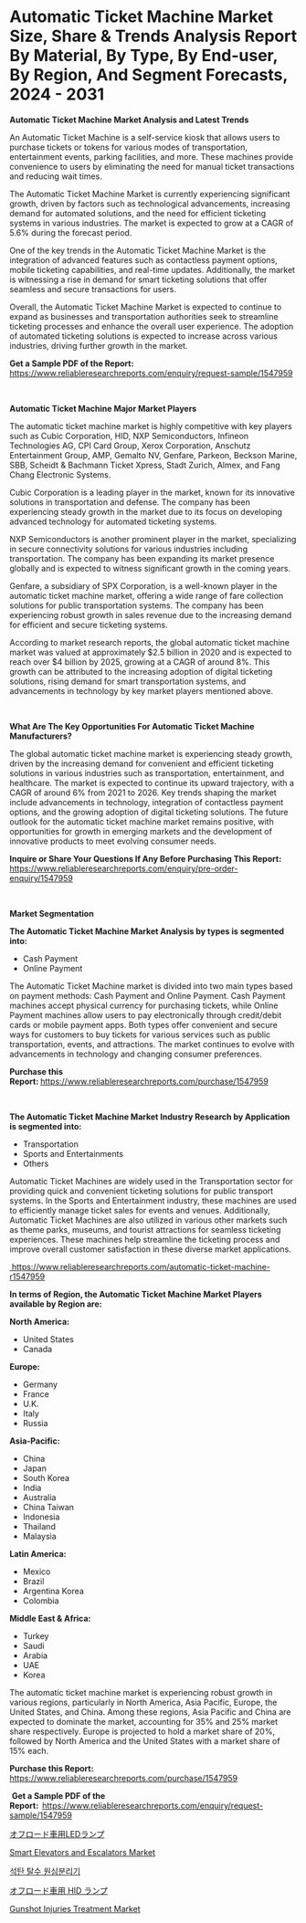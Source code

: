 <p><h1>Automatic Ticket Machine Market Size, Share & Trends Analysis Report By Material, By Type, By End-user, By Region, And Segment Forecasts, 2024 - 2031</h1></p><p><strong>Automatic Ticket Machine Market Analysis and Latest Trends</strong></p>
<p><p>An Automatic Ticket Machine is a self-service kiosk that allows users to purchase tickets or tokens for various modes of transportation, entertainment events, parking facilities, and more. These machines provide convenience to users by eliminating the need for manual ticket transactions and reducing wait times.</p><p>The Automatic Ticket Machine Market is currently experiencing significant growth, driven by factors such as technological advancements, increasing demand for automated solutions, and the need for efficient ticketing systems in various industries. The market is expected to grow at a CAGR of 5.6% during the forecast period.</p><p>One of the key trends in the Automatic Ticket Machine Market is the integration of advanced features such as contactless payment options, mobile ticketing capabilities, and real-time updates. Additionally, the market is witnessing a rise in demand for smart ticketing solutions that offer seamless and secure transactions for users.</p><p>Overall, the Automatic Ticket Machine Market is expected to continue to expand as businesses and transportation authorities seek to streamline ticketing processes and enhance the overall user experience. The adoption of automated ticketing solutions is expected to increase across various industries, driving further growth in the market.</p></p>
<p><strong>Get a Sample PDF of the Report:&nbsp;</strong> <a href="https://www.reliableresearchreports.com/enquiry/request-sample/1547959">https://www.reliableresearchreports.com/enquiry/request-sample/1547959</a></p>
<p>&nbsp;</p>
<p><strong>Automatic Ticket Machine Major Market Players</strong></p>
<p><p>The automatic ticket machine market is highly competitive with key players such as Cubic Corporation, HID, NXP Semiconductors, Infineon Technologies AG, CPI Card Group, Xerox Corporation, Anschutz Entertainment Group, AMP, Gemalto NV, Genfare, Parkeon, Beckson Marine, SBB, Scheidt & Bachmann Ticket Xpress, Stadt Zurich, Almex, and Fang Chang Electronic Systems.</p><p>Cubic Corporation is a leading player in the market, known for its innovative solutions in transportation and defense. The company has been experiencing steady growth in the market due to its focus on developing advanced technology for automated ticketing systems.</p><p>NXP Semiconductors is another prominent player in the market, specializing in secure connectivity solutions for various industries including transportation. The company has been expanding its market presence globally and is expected to witness significant growth in the coming years.</p><p>Genfare, a subsidiary of SPX Corporation, is a well-known player in the automatic ticket machine market, offering a wide range of fare collection solutions for public transportation systems. The company has been experiencing robust growth in sales revenue due to the increasing demand for efficient and secure ticketing systems.</p><p>According to market research reports, the global automatic ticket machine market was valued at approximately $2.5 billion in 2020 and is expected to reach over $4 billion by 2025, growing at a CAGR of around 8%. This growth can be attributed to the increasing adoption of digital ticketing solutions, rising demand for smart transportation systems, and advancements in technology by key market players mentioned above.</p></p>
<p>&nbsp;</p>
<p><strong>What Are The Key Opportunities For Automatic Ticket Machine Manufacturers?</strong></p>
<p><p>The global automatic ticket machine market is experiencing steady growth, driven by the increasing demand for convenient and efficient ticketing solutions in various industries such as transportation, entertainment, and healthcare. The market is expected to continue its upward trajectory, with a CAGR of around 6% from 2021 to 2026. Key trends shaping the market include advancements in technology, integration of contactless payment options, and the growing adoption of digital ticketing solutions. The future outlook for the automatic ticket machine market remains positive, with opportunities for growth in emerging markets and the development of innovative products to meet evolving consumer needs.</p></p>
<p><strong>Inquire or Share Your Questions If Any Before Purchasing This Report:</strong> <a href="https://www.reliableresearchreports.com/enquiry/pre-order-enquiry/1547959">https://www.reliableresearchreports.com/enquiry/pre-order-enquiry/1547959</a></p>
<p>&nbsp;</p>
<p><strong>Market Segmentation</strong></p>
<p><strong>The Automatic Ticket Machine Market Analysis by types is segmented into:</strong></p>
<p><ul><li>Cash Payment</li><li>Online Payment</li></ul></p>
<p><p>The Automatic Ticket Machine market is divided into two main types based on payment methods: Cash Payment and Online Payment. Cash Payment machines accept physical currency for purchasing tickets, while Online Payment machines allow users to pay electronically through credit/debit cards or mobile payment apps. Both types offer convenient and secure ways for customers to buy tickets for various services such as public transportation, events, and attractions. The market continues to evolve with advancements in technology and changing consumer preferences.</p></p>
<p><strong>Purchase this Report:&nbsp;</strong><a href="https://www.reliableresearchreports.com/purchase/1547959">https://www.reliableresearchreports.com/purchase/1547959</a></p>
<p>&nbsp;</p>
<p><strong>The Automatic Ticket Machine Market Industry Research by Application is segmented into:</strong></p>
<p><ul><li>Transportation</li><li>Sports and Entertainments</li><li>Others</li></ul></p>
<p><p>Automatic Ticket Machines are widely used in the Transportation sector for providing quick and convenient ticketing solutions for public transport systems. In the Sports and Entertainment industry, these machines are used to efficiently manage ticket sales for events and venues. Additionally, Automatic Ticket Machines are also utilized in various other markets such as theme parks, museums, and tourist attractions for seamless ticketing experiences. These machines help streamline the ticketing process and improve overall customer satisfaction in these diverse market applications.</p></p>
<p><a href="https://www.reliableresearchreports.com/automatic-ticket-machine-r1547959">&nbsp;https://www.reliableresearchreports.com/automatic-ticket-machine-r1547959</a></p>
<p><strong>In terms of Region, the Automatic Ticket Machine Market Players available by Region are:</strong></p>
<p>
    <p> <strong> North America: </strong>
        <ul>
            <li>United States</li>
            <li>Canada</li>
        </ul>
        </p> 
    <p> <strong> Europe: </strong>
        <ul>
            <li>Germany</li>
            <li>France</li>
            <li>U.K.</li>
            <li>Italy</li>
            <li>Russia</li>
        </ul>
        </p> 
    <p> <strong> Asia-Pacific: </strong>
        <ul>
            <li>China</li>
            <li>Japan</li>
            <li>South Korea</li>
            <li>India</li>
            <li>Australia</li>
            <li>China Taiwan</li>
            <li>Indonesia</li>
            <li>Thailand</li>
            <li>Malaysia</li>
        </ul>
        </p> 
    <p> <strong> Latin America: </strong>
        <ul>
            <li>Mexico</li>
            <li>Brazil</li>
            <li>Argentina Korea</li>
            <li>Colombia</li>
        </ul>
        </p> 
    <p> <strong> Middle East & Africa: </strong>
        <ul>
            <li>Turkey</li>
            <li>Saudi</li>
            <li>Arabia</li>
            <li>UAE</li>
            <li>Korea</li>
        </ul>
    </p>
    </p>
<p><p>The automatic ticket machine market is experiencing robust growth in various regions, particularly in North America, Asia Pacific, Europe, the United States, and China. Among these regions, Asia Pacific and China are expected to dominate the market, accounting for 35% and 25% market share respectively. Europe is projected to hold a market share of 20%, followed by North America and the United States with a market share of 15% each.</p></p>
<p><strong>Purchase this Report: </strong><a href="https://www.reliableresearchreports.com/purchase/1547959">https://www.reliableresearchreports.com/purchase/1547959</a></p>
<p>&nbsp;<strong>Get a Sample PDF of the Report:&nbsp;&nbsp;</strong><a href="https://www.reliableresearchreports.com/enquiry/request-sample/1547959">https://www.reliableresearchreports.com/enquiry/request-sample/1547959</a></p>
<p><strong></strong></p>
<p><p><a href="https://github.com/Andrewones2023/Market-Research-Report-List-1/blob/main/1723775157870.md">オフロード車用LEDランプ</a></p><p><a href="https://github.com/JeanneSawayn2023/Market-Research-Report-List-1/blob/main/smart-elevators-and-escalators-market.md">Smart Elevators and Escalators Market</a></p><p><a href="https://github.com/jntpkh496620/Market-Research-Report-List-2/blob/main/6558081169365.md">석탄 탈수 원심분리기</a></p><p><a href="https://github.com/hardee896/Market-Research-Report-List-2/blob/main/9927399157869.md">オフロード車用 HID ランプ</a></p><p><a href="https://www.linkedin.com/pulse/gunshot-injuries-treatment-market-share-amp-analysis-qdb7f">Gunshot Injuries Treatment Market</a></p></p>